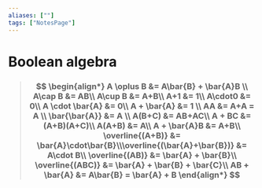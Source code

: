 ```yaml
---
aliases: [""]
tags: ["NotesPage"]
---
```


# Boolean algebra

> ### $$ \begin{align*} A \oplus B &= A\bar{B} + \bar{A}B \\ A\cap B &= AB\\ A\cup B &= A+B\\ A+1 &= 1\\ A\cdot0 &= 0\\  A \cdot \bar{A} &= 0\\  A + \bar{A} &= 1 \\  AA &= A+A = A \\  \bar{\bar{A}} &= A \\ A(B+C) &= AB+AC\\  A + BC &= (A+B)(A+C)\\  A(A+B) &= A\\ A + \bar{A}B &= A+B\\  \overline{(A+B)} &= \bar{A}\cdot\bar{B}\\\overline{(\bar{A}+\bar{B})} &= A\cdot B\\  \overline{(AB)} &= \bar{A} + \bar{B}\\  \overline{(ABC)} &= \bar{A} + \bar{B} + \bar{C}\\ AB + \bar{A} &= A\bar{B} = \bar{A} + B \end{align*} $$ 

